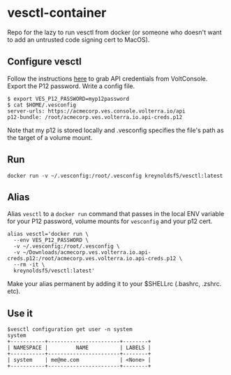 # vesctl-container
Repo for the lazy to run vesctl from docker (or someone who doesn't want to add an untrusted code signing cert to MacOS).

## Configure vesctl
Follow the instructions [here](https://gitlab.com/volterra.io/vesctl) to grab API credentials from VoltConsole. Export the P12 password. Write a config file.


```shell
$ export VES_P12_PASSWORD=myp12password
$ cat $HOME/.vesconfig
server-urls: https://acmecorp.ves.console.volterra.io/api
p12-bundle: /root/acmecorp.ves.volterra.io.api-creds.p12
```

Note that my p12 is stored locally and .vesconfig specifies the file's path as the target of a volume mount.

## Run
```shell
docker run -v ~/.vesconfig:/root/.vesconfig kreynoldsf5/vesctl:latest
```

## Alias
Alias `vesctl` to a `docker run` command that passes in the local ENV variable for your P12 password, volume mounts for `vesconfig` and your p12 cert.

```shell
alias vesctl='docker run \
  --env VES_P12_PASSWORD \
  -v ~/.vesconfig:/root/.vesconfig \
  -v ~/Downloads/acmecorp.ves.volterra.io.api-creds.p12:/root/acmecorp.ves.volterra.io.api-creds.p12 \
  --rm -it \
  kreynoldsf5/vesctl:latest'
```

Make your alias permanent by adding it to your $SHELLrc (.bashrc, .zshrc. etc).

## Use it
```shell
$vesctl configuration get user -n system
system
+-----------+-----------------------+--------+
| NAMESPACE |         NAME          | LABELS |
+-----------+-----------------------+--------+
| system    | me@me.com             | <None> |
+-----------+-----------------------+--------+
```

